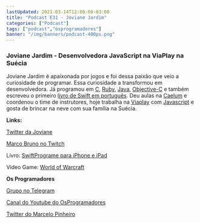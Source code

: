 ```yaml
---
lastUpdated: 2021-03-14T12:00:00-03:00
title: "Podcast E31 - Joviane Jardim"
categories: ["Podcast"]
tags: ["podcast","osprogramadores"]
banner: "/img/banners/podcast-400px.png"
---
```


### Joviane Jardim - Desenvolvedora JavaScript na ViaPlay na Suécia

Joviane Jardim é apaixonada por jogos e foi dessa paixão que veio a curiosidade de programar. Essa curiosidade a transformou em desenvolvedora. Já programou em [C](https://pt.wikipedia.org/wiki/C_(linguagem_de_programa%C3%A7%C3%A3o)), [Ruby](https://www.ruby-lang.org/en/), [Java](https://www.java.com/en/), [Objective-C](https://en.wikipedia.org/wiki/Objective-C) e também escreveu o primeiro [livro de Swift em português](https://www.casadocodigo.com.br/products/livro-swift-ios). Deu aulas na [Caelum](https://www.caelum.com.br/) e coordenou o time de instrutores, hoje trabalha na [Viaplay](https://viaplay.se/) com [Javascript](https://www.javascript.com/) e gosta de brincar na neve com sua família na Suécia.


<SpotifyEmbed episode="3YZaEOCzh6TVLJqmCuGmVW"></SpotifyEmbed>


**Links:**

[Twitter da Joviane](https://twitter.com/jovianejardim)

[Marco Bruno no Twitch](https://www.twitch.tv/marcobrunodev)

Livro: [SwiftPrograme para iPhone e iPad](https://www.casadocodigo.com.br/products/livro-swift-ios)

Video Game: [World of Warcraft](https://worldofwarcraft.com/en-us/)


**Os Programadores**

[Grupo no Telegram](https://t.me/osprogramadores)

[Canal do Youtube do OsProgramadores](https://www.youtube.com/channel/UCt_YNYGl6K5yNXlXEQDdwWg?view_as=subscriber)

[Twitter do Marcelo Pinheiro](https://twitter.com/mpinheir)

